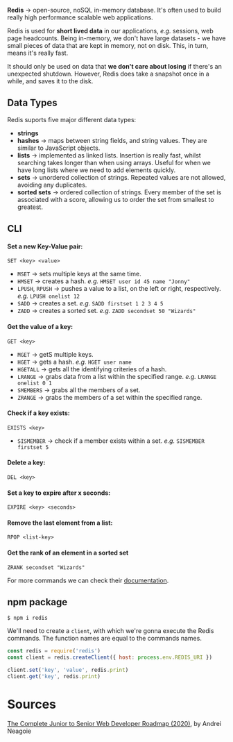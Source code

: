 __Redis__ → open-source, noSQL in-memory database. It's often used to build really high performance scalable web applications.

Redis is used for **short lived data** in our applications, *e.g.* sessions, web page headcounts. Being in-memory, we don't have large datasets - we have small pieces of data that are kept in memory, not on disk. This, in turn, means it's really fast.

It should only be used on data that **we don't care about losing** if there's an unexpected shutdown. However, Redis does take a snapshot once in a while, and saves it to the disk.

## Data Types
Redis suports five major different data types:
- __strings__
- __hashes__ → maps between string fields, and string values. They are similar to JavaScript objects.
- __lists__ → implemented as linked lists. Insertion is really fast, whilst searching takes longer than when using arrays. Useful for when we have long lists where we need to add elements quickly.
- __sets__ → unordered collection of strings. Repeated values are not allowed, avoiding any duplicates.
- __sorted sets__ → ordered collection of strings. Every member of the set is associated with a score, allowing us to order the set from smallest to greatest.

## CLI
#### Set a new Key-Value pair:
```
SET <key> <value>
```
- `MSET` → sets multiple keys at the same time.
- `HMSET` → creates a hash. *e.g.* `HMSET user id 45 name "Jonny"`
- `LPUSH`, `RPUSH` → pushes a value to a list, on the left or right, respectively. *e.g.* `LPUSH onelist 12`
- `SADD` → creates a set. *e.g.* `SADD firstset 1 2 3 4 5`
- `ZADD` → creates a sorted set. *e.g.* `ZADD secondset 50 "Wizards"`

#### Get the value of a key:
```
GET <key>
```
- `MGET` → getS multiple keys.
- `HGET` → gets a hash. *e.g.* `HGET user name`
- `HGETALL` → gets all the identifying criteries of a hash.
- `LRANGE` → grabs data from a list within the specified range. *e.g.* `LRANGE onelist 0 1`
- `SMEMBERS` → grabs all the members of a set.
- `ZRANGE` → grabs the members of a set within the specified range.

#### Check if a key exists:
```
EXISTS <key>
```
- `SISMEMBER` → check if a member exists within a set. *e.g.* `SISMEMBER firstset 5`

#### Delete a key:
```
DEL <key>
```

#### Set a key to expire after x seconds:
```
EXPIRE <key> <seconds>
```

#### Remove the last element from a list:
```
RPOP <list-key>
```

#### Get the rank of an element in a sorted set
```
ZRANK secondset "Wizards"
```

For more commands we can check their [documentation](https://redis.io/commands).

## npm package
```
$ npm i redis
```

We'll need to create a `client`, with which we're gonna execute the Redis commands. The function names are equal to the commands names.
```javascript
const redis = require('redis')
const client = redis.createClient({ host: process.env.REDIS_URI })

client.set('key', 'value', redis.print)
client.get('key', redis.print)
```

# Sources
[The Complete Junior to Senior Web Developer Roadmap (2020)](https://www.udemy.com/course/the-complete-junior-to-senior-web-developer-roadmap/), by Andrei Neagoie
